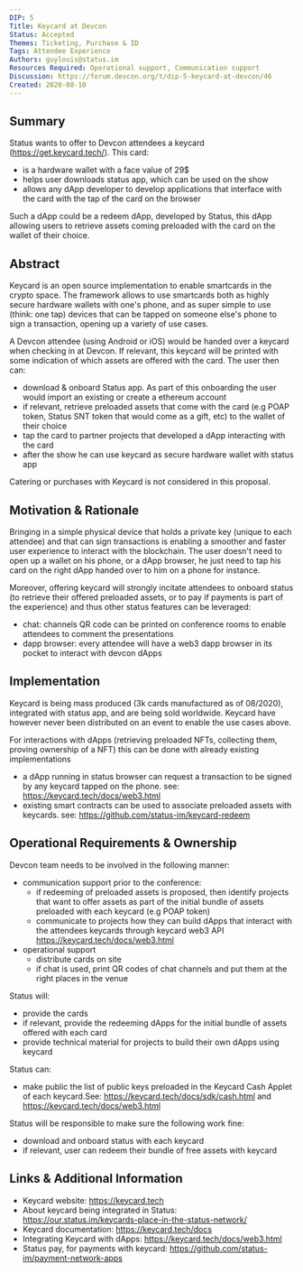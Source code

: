 ```yaml
---
DIP: 5
Title: Keycard at Devcon
Status: Accepted
Themes: Ticketing, Purchase & ID
Tags: Attendee Experience
Authors: guylouis@status.im
Resources Required: Operational support, Communication support
Discussion: https://forum.devcon.org/t/dip-5-keycard-at-devcon/46
Created: 2020-08-10
---
```


## Summary

Status wants to offer to Devcon attendees a keycard (https://get.keycard.tech/). This card:
- is a hardware wallet with a face value of 29$
- helps user downloads status app, which can be used on the show
- allows any dApp developer to develop applications that interface with the card with the tap of the card on the browser 

Such a dApp could be a redeem dApp, developed by Status, this dApp allowing users to retrieve assets coming preloaded with the card on the wallet of their choice. 

## Abstract

Keycard is an open source implementation to enable smartcards in the crypto space. The framework allows to use smartcards both as highly secure hardware wallets with one's phone, and as super simple to use (think: one tap) devices that can be tapped on someone else's phone to sign a transaction, opening up a variety of use cases.

A Devcon attendee (using Android or iOS) would be handed over a keycard when checking in at Devcon. If relevant, this keycard will be printed with some indication of which assets are offered with the card. The user then can:
- download & onboard Status app. As part of this onboarding the user would import an existing or create a ethereum account
- if relevant, retrieve preloaded assets that come with the card (e.g POAP token, Status SNT token that would come as a gift, etc) to the wallet of their choice 
- tap the card to partner projects that developed a dApp interacting with the card
- after the show he can use keycard as secure hardware wallet with status app

Catering or purchases with Keycard is not considered in this proposal. 

## Motivation & Rationale

Bringing in a simple physical device that holds a private key (unique to each attendee) and that can sign transactions is enabling a smoother and faster user experience to interact with the blockchain. The user doesn't need to open up a wallet on his phone, or a dApp browser, he just need to tap his card on the right dApp handed over to him on a phone for instance. 

Moreover, offering keycard will strongly incitate attendees to onboard status (to retrieve their offered preloaded assets, or to pay if payments is part of the experience) and thus other status features can be leveraged: 
- chat: channels QR code can be printed on conference rooms to enable attendees to comment the presentations 
- dapp browser: every attendee will have a web3 dapp browser in its pocket to interact with devcon dApps


## Implementation

Keycard is being mass produced (3k cards manufactured as of 08/2020), integrated with status app, and are being sold worldwide. Keycard have however never been distributed on an event to enable the use cases above. 

For interactions with dApps (retrieving preloaded NFTs, collecting them, proving ownership of a NFT) this can be done with already existing implementations 
- a dApp running in status browser can request a transaction to be signed by any keycard tapped on the phone. see: https://keycard.tech/docs/web3.html
- existing smart contracts can be used to associate preloaded assets with keycards. see: https://github.com/status-im/keycard-redeem

## Operational Requirements & Ownership

Devcon team needs to be involved in the following manner:
- communication support prior to the conference: 
    - if redeeming of preloaded assets is proposed, then identify projects that want to offer assets as part of the initial bundle of assets preloaded with each keycard (e.g POAP token)
    - communicate to projects how they can build dApps that interact with the attendees keycards through keycard web3 API https://keycard.tech/docs/web3.html
- operational support
    - distribute cards on site 
    - if chat is used, print QR codes of chat channels and put them at the right places in the venue 

Status will:
- provide the cards
- if relevant, provide the redeeming dApps for the initial bundle of assets offered with each card
- provide technical material for projects to build their own dApps using keycard

Status can: 
- make public the list of public keys preloaded in the Keycard Cash Applet of each keycard.See: https://keycard.tech/docs/sdk/cash.html and  https://keycard.tech/docs/web3.html

Status will be responsible to make sure the following work fine: 
- download and onboard status with each keycard 
- if relevant, user can redeem their bundle of free assets with keycard 


## Links & Additional Information

- Keycard website: https://keycard.tech
- About keycard being integrated in Status: https://our.status.im/keycards-place-in-the-status-network/
- Keycard documentation: https://keycard.tech/docs
- Integrating Keycard with dApps: https://keycard.tech/docs/web3.html
- Status pay, for payments with keycard: https://github.com/status-im/payment-network-apps

